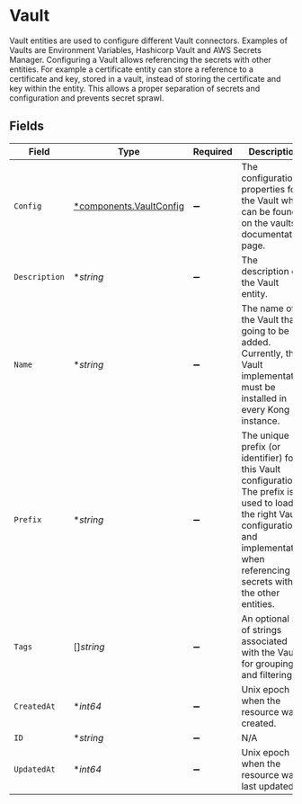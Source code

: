 # Vault

Vault entities are used to configure different Vault connectors. Examples of Vaults are Environment Variables, Hashicorp Vault and AWS Secrets Manager. Configuring a Vault allows referencing the secrets with other entities. For example a certificate entity can store a reference to a certificate and key, stored in a vault, instead of storing the certificate and key within the entity. This allows a proper separation of secrets and configuration and prevents secret sprawl.


## Fields

| Field                                                                                                                                                                                         | Type                                                                                                                                                                                          | Required                                                                                                                                                                                      | Description                                                                                                                                                                                   |
| --------------------------------------------------------------------------------------------------------------------------------------------------------------------------------------------- | --------------------------------------------------------------------------------------------------------------------------------------------------------------------------------------------- | --------------------------------------------------------------------------------------------------------------------------------------------------------------------------------------------- | --------------------------------------------------------------------------------------------------------------------------------------------------------------------------------------------- |
| `Config`                                                                                                                                                                                      | [*components.VaultConfig](../../models/components/vaultconfig.md)                                                                                                                             | :heavy_minus_sign:                                                                                                                                                                            | The configuration properties for the Vault which can be found on the vaults' documentation page.                                                                                              |
| `Description`                                                                                                                                                                                 | **string*                                                                                                                                                                                     | :heavy_minus_sign:                                                                                                                                                                            | The description of the Vault entity.                                                                                                                                                          |
| `Name`                                                                                                                                                                                        | **string*                                                                                                                                                                                     | :heavy_minus_sign:                                                                                                                                                                            | The name of the Vault that's going to be added. Currently, the Vault implementation must be installed in every Kong instance.                                                                 |
| `Prefix`                                                                                                                                                                                      | **string*                                                                                                                                                                                     | :heavy_minus_sign:                                                                                                                                                                            | The unique prefix (or identifier) for this Vault configuration. The prefix is used to load the right Vault configuration and implementation when referencing secrets with the other entities. |
| `Tags`                                                                                                                                                                                        | []*string*                                                                                                                                                                                    | :heavy_minus_sign:                                                                                                                                                                            | An optional set of strings associated with the Vault for grouping and filtering.                                                                                                              |
| `CreatedAt`                                                                                                                                                                                   | **int64*                                                                                                                                                                                      | :heavy_minus_sign:                                                                                                                                                                            | Unix epoch when the resource was created.                                                                                                                                                     |
| `ID`                                                                                                                                                                                          | **string*                                                                                                                                                                                     | :heavy_minus_sign:                                                                                                                                                                            | N/A                                                                                                                                                                                           |
| `UpdatedAt`                                                                                                                                                                                   | **int64*                                                                                                                                                                                      | :heavy_minus_sign:                                                                                                                                                                            | Unix epoch when the resource was last updated.                                                                                                                                                |